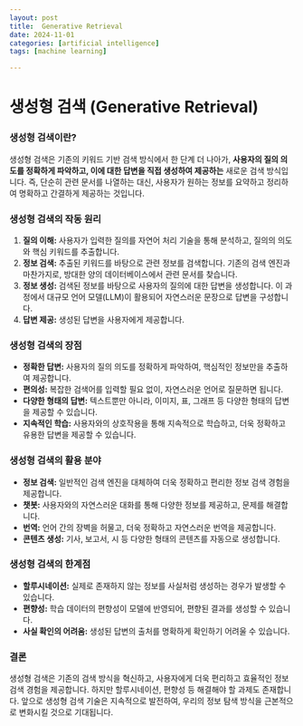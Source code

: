 ```yaml
---
layout: post
title:  Generative Retrieval
date: 2024-11-01
categories: [artificial intelligence]
tags: [machine learning]

---
```




# 생성형 검색 (Generative Retrieval) 

### 생성형 검색이란?

생성형 검색은 기존의 키워드 기반 검색 방식에서 한 단계 더 나아가, **사용자의 질의 의도를 정확하게 파악하고, 이에 대한 답변을 직접 생성하여 제공하는** 새로운 검색 방식입니다. 즉, 단순히 관련 문서를 나열하는 대신, 사용자가 원하는 정보를 요약하고 정리하여 명확하고 간결하게 제공하는 것입니다.

### 생성형 검색의 작동 원리

1. **질의 이해:** 사용자가 입력한 질의를 자연어 처리 기술을 통해 분석하고, 질의의 의도와 핵심 키워드를 추출합니다.
2. **정보 검색:** 추출된 키워드를 바탕으로 관련 정보를 검색합니다. 기존의 검색 엔진과 마찬가지로, 방대한 양의 데이터베이스에서 관련 문서를 찾습니다.
3. **정보 생성:** 검색된 정보를 바탕으로 사용자의 질의에 대한 답변을 생성합니다. 이 과정에서 대규모 언어 모델(LLM)이 활용되어 자연스러운 문장으로 답변을 구성합니다.
4. **답변 제공:** 생성된 답변을 사용자에게 제공합니다.

### 생성형 검색의 장점

* **정확한 답변:** 사용자의 질의 의도를 정확하게 파악하여, 핵심적인 정보만을 추출하여 제공합니다.
* **편의성:** 복잡한 검색어를 입력할 필요 없이, 자연스러운 언어로 질문하면 됩니다.
* **다양한 형태의 답변:** 텍스트뿐만 아니라, 이미지, 표, 그래프 등 다양한 형태의 답변을 제공할 수 있습니다.
* **지속적인 학습:** 사용자와의 상호작용을 통해 지속적으로 학습하고, 더욱 정확하고 유용한 답변을 제공할 수 있습니다.

### 생성형 검색의 활용 분야

* **정보 검색:** 일반적인 검색 엔진을 대체하여 더욱 정확하고 편리한 정보 검색 경험을 제공합니다.
* **챗봇:** 사용자와의 자연스러운 대화를 통해 다양한 정보를 제공하고, 문제를 해결합니다.
* **번역:** 언어 간의 장벽을 허물고, 더욱 정확하고 자연스러운 번역을 제공합니다.
* **콘텐츠 생성:** 기사, 보고서, 시 등 다양한 형태의 콘텐츠를 자동으로 생성합니다.

### 생성형 검색의 한계점

* **할루시네이션:** 실제로 존재하지 않는 정보를 사실처럼 생성하는 경우가 발생할 수 있습니다.
* **편향성:** 학습 데이터의 편향성이 모델에 반영되어, 편향된 결과를 생성할 수 있습니다.
* **사실 확인의 어려움:** 생성된 답변의 출처를 명확하게 확인하기 어려울 수 있습니다.

### 결론

생성형 검색은 기존의 검색 방식을 혁신하고, 사용자에게 더욱 편리하고 효율적인 정보 검색 경험을 제공합니다. 하지만 할루시네이션, 편향성 등 해결해야 할 과제도 존재합니다. 앞으로 생성형 검색 기술은 지속적으로 발전하여, 우리의 정보 탐색 방식을 근본적으로 변화시킬 것으로 기대됩니다.

